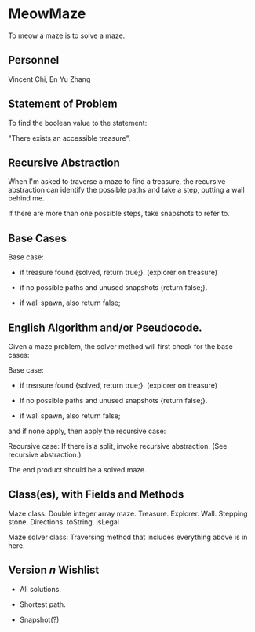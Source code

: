 # MeowMaze
  To meow a maze is to solve a maze.
## Personnel
  Vincent Chi, En Yu Zhang
## Statement of Problem
  To find the boolean value to the statement:
  
  "There exists an accessible treasure".
## Recursive Abstraction
  When I'm asked to traverse a maze to find a treasure, the recursive abstraction can identify the possible paths and take a step, putting a wall behind me.
  
  If there are more than one possible steps, take snapshots to refer to.
## Base Cases
  Base case:
  
  - if treasure found {solved, return true;}. (explorer on treasure)
  
  - if no possible paths and unused snapshots {return false;}.
  
  - if wall spawn, also return false;
## English Algorithm and/or Pseudocode.
Given a maze problem, the solver method will first check for the base cases:

  Base case:
  
  - if treasure found {solved, return true;}. (explorer on treasure)
  
  - if no possible paths and unused snapshots {return false;}.
  
  - if wall spawn, also return false;
  
  and if none apply, then apply the recursive case:
  
  Recursive case: If there is a split, invoke recursive abstraction. (See recursive abstraction.)
  
  The end product should be a solved maze.
  
## Class(es), with Fields and Methods
  Maze class: Double integer array maze. Treasure. Explorer. Wall. Stepping stone. Directions. toString. isLegal
  
  Maze solver class: Traversing method that includes everything above is in here.

## Version *n* Wishlist
  - All solutions.
  
  - Shortest path.

  - Snapshot(?)

